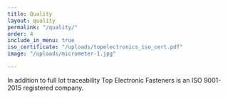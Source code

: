 ```yaml
---
title: Quality
layout: quality
permalink: "/quality/"
order: 4
include_in_menu: true
iso_certificate: "/uploads/topelectronics_iso_cert.pdf"
image: "/uploads/micrometer-1.jpg"

---
```

In addition to full lot traceability Top Electronic Fasteners is an ISO 9001-2015 registered company.